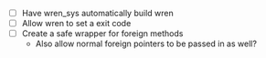 - [ ] Have wren_sys automatically build wren
- [ ] Allow wren to set a exit code
- [ ] Create a safe wrapper for foreign methods
  - Also allow normal foreign pointers to be passed in as well?
